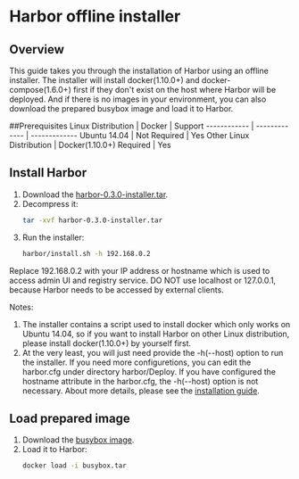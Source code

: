 # Harbor offline installer
## Overview
This guide takes you through the installation of Harbor using an offline installer. The installer will install docker(1.10.0+) and docker-compose(1.6.0+) first if they don't exist on the host where Harbor will be deployed. And if there is no images in your environment, you can also download the prepared busybox image and load it to Harbor.

##Prerequisites
Linux Distribution | Docker | Support
------------ | ------------- | -------------
Ubuntu 14.04 |  Not Required | Yes
Other Linux Distribution |  Docker(1.10.0+) Required | Yes
  
## Install Harbor
1. Download the [harbor-0.3.0-installer.tar](http://bintray.com/xxx/xxx.tar).
2. Decompress it:
	```sh
	tar -xvf harbor-0.3.0-installer.tar
	```  
3. Run the installer:
	```sh
	harbor/install.sh -h 192.168.0.2
	```

Replace 192.168.0.2 with your IP address or hostname which is used to access admin UI and registry service. DO NOT use localhost or 127.0.0.1, because Harbor needs to be accessed by external clients.

Notes:
1. The installer contains a script used to install docker which only works on Ubuntu 14.04, so if you want to install Harbor on other Linux distribution, please install docker(1.10.0+) by yourself first.  
2. At the very least, you will just need provide the -h(--host) option to run the installer. If you need more configuretions, you can edit the harbor.cfg under directory harbor/Deploy. If you have configured the hostname attribute in the harbor.cfg, the -h(--host) option is not necessary. About more details, please see the [installation guide](https://github.com/vmware/harbor/blob/master/docs/installation_guide.md).  

## Load prepared image
1. Download the [busybox image](https://bintray.com/harbor/generic/download_file?file_path=busybox.tar).
2. Load it to Harbor:
	```sh
	docker load -i busybox.tar 
	```